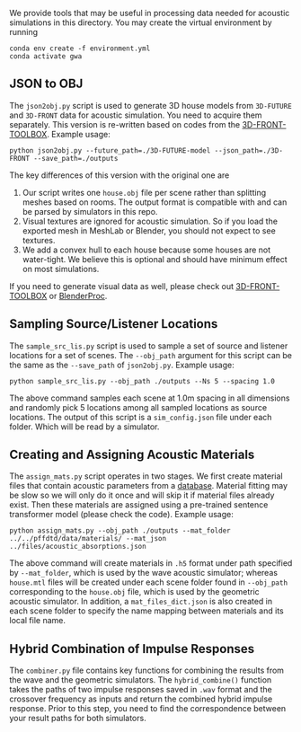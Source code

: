 We provide tools that may be useful in processing data needed for acoustic simulations in this directory. You may create the virtual environment by running

```
conda env create -f environment.yml
conda activate gwa
```

## JSON to OBJ
The `json2obj.py` script is used to generate 3D house models from `3D-FUTURE` and `3D-FRONT` data for acoustic simulation. You need to acquire them separately. This version is re-written based on codes from the [3D-FRONT-TOOLBOX](https://github.com/3D-FRONT-FUTURE/3D-FRONT-ToolBox/tree/master/scripts). Example usage:

`python json2obj.py --future_path=./3D-FUTURE-model --json_path=./3D-FRONT --save_path=./outputs`

The key differences of this version with the original one are
1. Our script writes one `house.obj` file per scene rather than splitting meshes based on rooms. The output format is compatible with and can be parsed by simulators in this repo.
2. Visual textures are ignored for acoustic simulation. So if you load the exported mesh in MeshLab or Blender, you should not expect to see textures.
3. We add a convex hull to each house because some houses are not water-tight. We believe this is optional and should have minimum effect on most simulations.

If you need to generate visual data as well, please check out [3D-FRONT-TOOLBOX](https://github.com/3D-FRONT-FUTURE/3D-FRONT-ToolBox/tree/master/scripts) or [BlenderProc](https://github.com/DLR-RM/BlenderProc).

## Sampling Source/Listener Locations
The `sample_src_lis.py` script is used to sample a set of source and listener locations for a set of scenes. The `--obj_path` argument for this script can be the same as the `--save_path` of `json2obj.py`. Example usage:

`python sample_src_lis.py --obj_path ./outputs --Ns 5 --spacing 1.0`

The above command samples each scene at 1.0m spacing in all dimensions and randomly pick 5 locations among all sampled locations as source locations. The output of this script is a `sim_config.json` file under each folder. Which will be read by a simulator.

## Creating and Assigning Acoustic Materials
The `assign_mats.py` script operates in two stages. We first create material files that contain acoustic parameters from a [database](../files/acoustic_absorptions.json). Material fitting may be slow so we will only do it once and will skip it if material files already exist. Then these materials are assigned using a pre-trained sentence transformer model (please check the code). Example usage:

`python assign_mats.py --obj_path ./outputs --mat_folder ../../pffdtd/data/materials/ --mat_json ../files/acoustic_absorptions.json`

The above command will create materials in `.h5` format under path specified by `--mat_folder`, which is used by the wave acoustic simulator; whereas `house.mtl` files will be created under each scene folder found in `--obj_path` corresponding to the `house.obj` file, which is used by the geometric acoustic simulator. In addition, a `mat_files_dict.json` is also created in each scene folder to specify the name mapping between materials and its local file name.

## Hybrid Combination of Impulse Responses
The `combiner.py` file contains key functions for combining the results from the wave and the geometric simulators. The `hybrid_combine()` function takes the paths of two impulse responses saved in `.wav` format and the crossover frequency as inputs and return the combined hybrid impulse response. Prior to this step, you need to find the correspondence between your result paths for both simulators.
